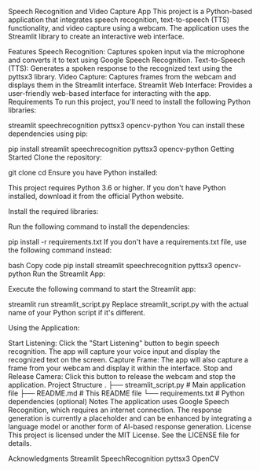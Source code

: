 Speech Recognition and Video Capture App
This project is a Python-based application that integrates speech recognition, text-to-speech (TTS) functionality, and video capture using a webcam. The application uses the Streamlit library to create an interactive web interface.

Features
Speech Recognition: Captures spoken input via the microphone and converts it to text using Google Speech Recognition.
Text-to-Speech (TTS): Generates a spoken response to the recognized text using the pyttsx3 library.
Video Capture: Captures frames from the webcam and displays them in the Streamlit interface.
Streamlit Web Interface: Provides a user-friendly web-based interface for interacting with the app.
Requirements
To run this project, you'll need to install the following Python libraries:

streamlit
speechrecognition
pyttsx3
opencv-python
You can install these dependencies using pip:


pip install streamlit speechrecognition pyttsx3 opencv-python
Getting Started
Clone the repository:


git clone <repository-url>
cd <repository-directory>
Ensure you have Python installed:

This project requires Python 3.6 or higher. If you don't have Python installed, download it from the official Python website.

Install the required libraries:

Run the following command to install the dependencies:

pip install -r requirements.txt
If you don't have a requirements.txt file, use the following command instead:

bash
Copy code
pip install streamlit speechrecognition pyttsx3 opencv-python
Run the Streamlit App:

Execute the following command to start the Streamlit app:


streamlit run streamlit_script.py
Replace streamlit_script.py with the actual name of your Python script if it's different.

Using the Application:

Start Listening: Click the "Start Listening" button to begin speech recognition. The app will capture your voice input and display the recognized text on the screen.
Capture Frame: The app will also capture a frame from your webcam and display it within the interface.
Stop and Release Camera: Click this button to release the webcam and stop the application.
Project Structure
.
├── streamlit_script.py        # Main application file
├── README.md               # This README file
└── requirements.txt        # Python dependencies (optional)
Notes
The application uses Google Speech Recognition, which requires an internet connection.
The response generation is currently a placeholder and can be enhanced by integrating a language model or another form of AI-based response generation.
License
This project is licensed under the MIT License. See the LICENSE file for details.

Acknowledgments
Streamlit
SpeechRecognition
pyttsx3
OpenCV
